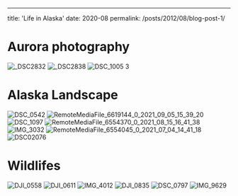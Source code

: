 ---
title: 'Life in Alaska'
date: 2020-08
permalink: /posts/2012/08/blog-post-1/

# Aurora photography

![_DSC2832](https://user-images.githubusercontent.com/53156528/148191627-75f89fee-3c00-4233-b31a-2ac3d7d736b3.jpg)
![_DSC2838](https://user-images.githubusercontent.com/53156528/148191768-19a0dc97-6873-4cc0-b294-086bd8ed0c4e.jpg)
![DSC_1005 3](https://user-images.githubusercontent.com/53156528/148191955-99efcb8d-0384-41e3-adbe-cad5933921b0.JPG)

# Alaska Landscape
![DSC_0542](https://user-images.githubusercontent.com/53156528/148192424-13531031-664f-4902-803c-b655bc002ed5.jpg)
![RemoteMediaFile_6619144_0_2021_09_05_15_39_20](https://user-images.githubusercontent.com/53156528/148192662-062f9a53-d09e-431e-9600-4556c1774866.JPG)
![DSC_1097](https://user-images.githubusercontent.com/53156528/148192723-d6a9f607-e8d7-49ee-a26b-c5079690efef.JPG)
![RemoteMediaFile_6554370_0_2021_08_15_16_41_38](https://user-images.githubusercontent.com/53156528/148192821-b17b5e5e-15b3-4da4-af52-c2b08c0494fd.JPG)
![IMG_3032](https://user-images.githubusercontent.com/53156528/148193183-ad3f3a6f-004b-4b72-827b-b352799164a9.jpg)
![RemoteMediaFile_6554045_0_2021_07_04_14_41_18](https://user-images.githubusercontent.com/53156528/148193307-aae44456-30e3-4d9c-a463-a51329fc9e13.JPG)
![DSC02076](https://user-images.githubusercontent.com/53156528/148193755-da33b189-2491-4c79-b33d-ee20dee0243a.jpg)

# Wildlifes
![DJI_0558](https://user-images.githubusercontent.com/53156528/148194336-7af3cb86-839f-4e74-9bfb-87aea6a96b15.jpg)
![DJI_0611](https://user-images.githubusercontent.com/53156528/148194461-11cc33bf-203e-490b-9454-fe5f884a3385.jpeg)
![IMG_4012](https://user-images.githubusercontent.com/53156528/148194677-d6a5bb22-5b7c-49d1-9d94-71089adfcb12.jpg)
![DJI_0835](https://user-images.githubusercontent.com/53156528/148194858-6d52be98-e860-465d-922f-0007d013efb3.jpg)
![DSC_0797](https://user-images.githubusercontent.com/53156528/148195036-f09f4b6f-accd-4334-a2a0-0884d273a7bc.JPG)
![IMG_9629](https://user-images.githubusercontent.com/53156528/148195305-92812da6-cebb-4681-8356-8bb776eab043.jpg)


